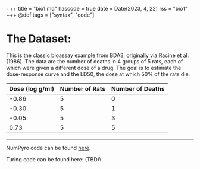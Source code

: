+++
title = "bio1.md"
hascode = true
date = Date(2023, 4, 22)
rss = "bio1"
+++
@def tags = ["syntax", "code"]



# The Dataset:

This is the classic bioassay example from BDA3, originally via Racine et al. (1986). The data are the number of deaths in 4 groups of 5 rats, each of which were given a different dose of a drug. The goal is to estimate the dose-response curve and the LD50, the dose at which 50% of the rats die.


| Dose (log g/ml) | Number of Rats | Number of Deaths |
|-----------------|----------------|------------------|
| -0.86           | 5              | 0                |
| -0.30           | 5              | 1                |
| -0.05           | 5              | 3                |
| 0.73            | 5              | 5                |


---



NumPyro code can be found [here](/pages/BayesEx/BDA3/BioAssay1/b1NP).


Turing code can be found here: (TBD)\


